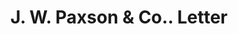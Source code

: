 ---
doi: 10.7916/D8W397DT
date_other: '1890'
date_other_textual: 1890-1899
form: correspondence
genre:
- Letters (correspondence)
name:
- J. W. Paxson & Co.
object_in_context_url: https://biggert.cul.columbia.edu/items/view/ave_biggert_01420
subject_hierarchical_geographic:
- Philadelphia, Pennsylvania, United States
subject_name:
- J. W. Paxson & Co.
title: J. W. Paxson & Co.. Letter
sort_title: J. W. Paxson & Co.. Letter
call_number: ave_biggert_01420
coordinates:
- 40.00944444444445,-75.13333333333334
pid: ave_biggert_01420
identifiers: ave_biggert_01420
thumbnail: https://derivativo-2.library.columbia.edu/iiif/2/ldpd:344703/full/!256,256/0/native.jpg
permalink: /biggert/ave_biggert_01420/
layout: iiif-image-page
---